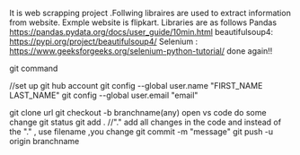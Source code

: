 It is web scrapping project .Follwing libraires are used to extract information from website.
Exmple website is flipkart.
Libraries are as follows
Pandas https://pandas.pydata.org/docs/user_guide/10min.html
beautifulsoup4:  https://pypi.org/project/beautifulsoup4/
Selenium :    https://www.geeksforgeeks.org/selenium-python-tutorial/
done again!!


git command 

//set up git hub account
git config --global user.name "FIRST_NAME LAST_NAME"
git config --global user.email "email"

git clone url
git checkout -b branchname(any)
open vs code
do some change
git status
git add . //"." add all changes in the code and instead of the "." , use filename ,you change
git commit -m "message" 
git push -u origin branchname